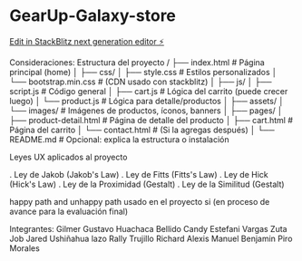 # GearUp-Galaxy-store

[Edit in StackBlitz next generation editor ⚡️](https://stackblitz.com/~/github.com/Gus-cmd/GearUp-Galaxy-store)

Consideraciones:
Estructura del proyecto
/
├── index.html                   # Página principal (home)
│
├── css/
│   ├── style.css                # Estilos personalizados
│   └── bootstrap.min.css        # (CDN usado con stackblitz)
│
├── js/
│   ├── script.js                # Código general
│   ├── cart.js                  # Lógica del carrito (puede crecer luego)
│   └── product.js               # Lógica para detalle/productos
│
├── assets/
│   └── images/                  # Imágenes de productos, íconos, banners
│
├── pages/
│   ├── product-detail.html      # Página de detalle del producto
│   ├── cart.html                # Página del carrito
│   └── contact.html             # (Si la agregas después)
│
└── README.md                    # Opcional: explica la estructura o instalación

Leyes UX aplicados al proyecto

. Ley de Jakob (Jakob's Law)
. Ley de Fitts (Fitts's Law)
. Ley de Hick (Hick's Law)
. Ley de la Proximidad (Gestalt)
. Ley de la Similitud (Gestalt)

happy path and unhappy path usado en el proyecto si (en proceso de avance para la evaluación final)

Integrantes:
Gilmer Gustavo Huachaca Bellido
Candy Estefani Vargas Zuta
Job Jared Ushiñahua lazo
Rally Trujillo Richard Alexis Manuel
Benjamin Piro Morales
